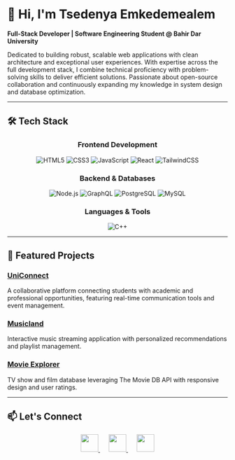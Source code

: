 # 👋 Hi, I'm Tsedenya Emkedemealem

**Full-Stack Developer | Software Engineering Student @ Bahir Dar University**

Dedicated to building robust, scalable web applications with clean architecture and exceptional user experiences. With expertise across the full development stack, I combine technical proficiency with problem-solving skills to deliver efficient solutions. Passionate about open-source collaboration and continuously expanding my knowledge in system design and database optimization.

---

## 🛠️ Tech Stack

<div align="center">

### **Frontend Development**
![HTML5](https://img.shields.io/badge/HTML5-E34F26?style=for-the-badge&logo=html5&logoColor=white)
![CSS3](https://img.shields.io/badge/CSS3-1572B6?style=for-the-badge&logo=css3&logoColor=white)
![JavaScript](https://img.shields.io/badge/JavaScript-F7DF1E?style=for-the-badge&logo=javascript&logoColor=black)
![React](https://img.shields.io/badge/React-61DAFB?style=for-the-badge&logo=react&logoColor=black)
![TailwindCSS](https://img.shields.io/badge/Tailwind_CSS-06B6D4?style=for-the-badge&logo=tailwind-css&logoColor=white)

### **Backend & Databases**
![Node.js](https://img.shields.io/badge/Node.js-339933?style=for-the-badge&logo=nodedotjs&logoColor=white)
![GraphQL](https://img.shields.io/badge/GraphQL-E10098?style=for-the-badge&logo=graphql&logoColor=white)
![PostgreSQL](https://img.shields.io/badge/PostgreSQL-4169E1?style=for-the-badge&logo=postgresql&logoColor=white)
![MySQL](https://img.shields.io/badge/MySQL-4479A1?style=for-the-badge&logo=mysql&logoColor=white)

### **Languages & Tools**
![C++](https://img.shields.io/badge/C++-00599C?style=for-the-badge&logo=c%2B%2B&logoColor=white)

</div>

---

## 🌟 Featured Projects

### [UniConnect](https://github.com/yourusername/uniconnect)
A collaborative platform connecting students with academic and professional opportunities, featuring real-time communication tools and event management.

### [Musicland](https://github.com/yourusername/musicland)
Interactive music streaming application with personalized recommendations and playlist management.

### [Movie Explorer](https://github.com/yourusername/movie-explorer)
TV show and film database leveraging The Movie DB API with responsive design and user ratings.

---

## 📫 Let's Connect

<div align="center" style="margin-top: 20px;">
  <a href="https://linkedin.com/in/yourprofile" style="margin: 0 10px;">
    <img src="https://cdn.jsdelivr.net/gh/devicons/devicon/icons/linkedin/linkedin-original.svg" width="40" />
  </a>
  <a href="mailto:your.email@example.com" style="margin: 0 10px;">
    <img src="https://cdn.jsdelivr.net/gh/devicons/devicon/icons/google/google-original.svg" width="40" />
  </a>
  <a href="https://github.com/yourusername" style="margin: 0 10px;">
    <img src="https://cdn.jsdelivr.net/gh/devicons/devicon/icons/github/github-original.svg" width="40" />
  </a>
</div>
